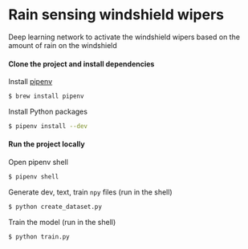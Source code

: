 # Rain sensing windshield wipers
Deep learning network to activate the windshield wipers based on the amount of rain on the windshield

#### Clone the project and install dependencies

Install [pipenv](https://github.com/pypa/pipenv)
```bash
$ brew install pipenv
```

Install Python packages
```bash
$ pipenv install --dev
```

#### Run the project locally

Open pipenv shell
```bash
$ pipenv shell
```

Generate dev, text, train `npy` files (run in the shell)
```bash
$ python create_dataset.py
```

Train the model (run in the shell)
```bash
$ python train.py
```
